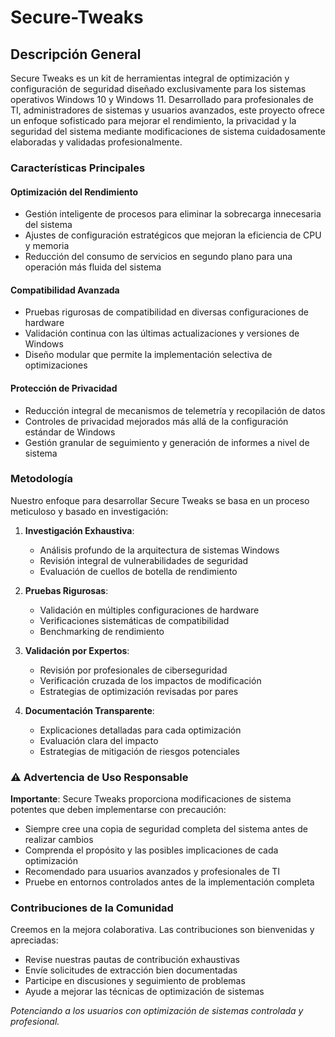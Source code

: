 # Secure-Tweaks

## Descripción General

Secure Tweaks es un kit de herramientas integral de optimización y configuración de seguridad diseñado exclusivamente para los sistemas operativos Windows 10 y Windows 11. Desarrollado para profesionales de TI, administradores de sistemas y usuarios avanzados, este proyecto ofrece un enfoque sofisticado para mejorar el rendimiento, la privacidad y la seguridad del sistema mediante modificaciones de sistema cuidadosamente elaboradas y validadas profesionalmente.

### Características Principales

#### Optimización del Rendimiento
- Gestión inteligente de procesos para eliminar la sobrecarga innecesaria del sistema
- Ajustes de configuración estratégicos que mejoran la eficiencia de CPU y memoria
- Reducción del consumo de servicios en segundo plano para una operación más fluida del sistema

#### Compatibilidad Avanzada
- Pruebas rigurosas de compatibilidad en diversas configuraciones de hardware
- Validación continua con las últimas actualizaciones y versiones de Windows
- Diseño modular que permite la implementación selectiva de optimizaciones

#### Protección de Privacidad
- Reducción integral de mecanismos de telemetría y recopilación de datos
- Controles de privacidad mejorados más allá de la configuración estándar de Windows
- Gestión granular de seguimiento y generación de informes a nivel de sistema

### Metodología

Nuestro enfoque para desarrollar Secure Tweaks se basa en un proceso meticuloso y basado en investigación:

1. **Investigación Exhaustiva**: 
   - Análisis profundo de la arquitectura de sistemas Windows
   - Revisión integral de vulnerabilidades de seguridad
   - Evaluación de cuellos de botella de rendimiento

2. **Pruebas Rigurosas**:
   - Validación en múltiples configuraciones de hardware
   - Verificaciones sistemáticas de compatibilidad
   - Benchmarking de rendimiento

3. **Validación por Expertos**:
   - Revisión por profesionales de ciberseguridad
   - Verificación cruzada de los impactos de modificación
   - Estrategias de optimización revisadas por pares

4. **Documentación Transparente**:
   - Explicaciones detalladas para cada optimización
   - Evaluación clara del impacto
   - Estrategias de mitigación de riesgos potenciales

### ⚠️ Advertencia de Uso Responsable

**Importante**: Secure Tweaks proporciona modificaciones de sistema potentes que deben implementarse con precaución:

- Siempre cree una copia de seguridad completa del sistema antes de realizar cambios
- Comprenda el propósito y las posibles implicaciones de cada optimización
- Recomendado para usuarios avanzados y profesionales de TI
- Pruebe en entornos controlados antes de la implementación completa

### Contribuciones de la Comunidad

Creemos en la mejora colaborativa. Las contribuciones son bienvenidas y apreciadas:

- Revise nuestras pautas de contribución exhaustivas
- Envíe solicitudes de extracción bien documentadas
- Participe en discusiones y seguimiento de problemas
- Ayude a mejorar las técnicas de optimización de sistemas

*Potenciando a los usuarios con optimización de sistemas controlada y profesional.*
